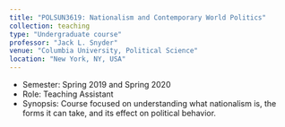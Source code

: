 ```yaml
---
title: "POLSUN3619: Nationalism and Contemporary World Politics"
collection: teaching
type: "Undergraduate course"
professor: "Jack L. Snyder" 
venue: "Columbia University, Political Science"
location: "New York, NY, USA"
---
```

* Semester: Spring 2019 and Spring 2020
* Role: Teaching Assistant
* Synopsis: Course focused on understanding what nationalism is, the forms it can take, and its effect on political behavior.